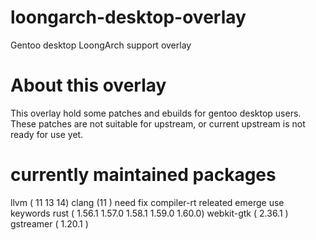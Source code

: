 # loongarch-desktop-overlay
Gentoo desktop  LoongArch support overlay


# About this overlay

This overlay hold some patches and ebuilds for gentoo desktop users.
These patches are not suitable for upstream, or current upstream is not ready for use yet.


# currently maintained packages

llvm ( 11 13 14)
clang (11 )  need fix compiler-rt releated emerge use keywords
rust ( 1.56.1 1.57.0 1.58.1 1.59.0 1.60.0)
webkit-gtk ( 2.36.1 )
gstreamer ( 1.20.1 )
